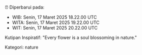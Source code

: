 ⏰ Diperbarui pada:
- WIB: Senin, 17 Maret 2025 18.22.00 UTC
- WITA: Senin, 17 Maret 2025 19.22.00 UTC
- WIT: Senin, 17 Maret 2025 20.22.00 UTC

Kutipan Inspiratif:
"Every flower is a soul blossoming in nature."


Kategori: nature

